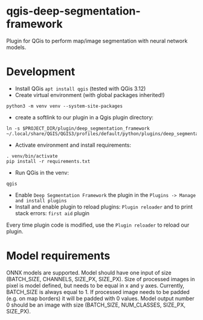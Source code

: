 # qgis-deep-segmentation-framework
Plugin for QGis to perform map/image segmentation with neural network models. 

# Development
 - Install QGis `apt install qgis` (tested with QGis 3.12)
 - Create virtual environment (with global packages inherited!)
```
python3 -m venv venv --system-site-packages
```
 - create a softlink to our plugin in a Qgis plugin directory:
```
ln -s $PROJECT_DIR/plugin/deep_segmentation_framework ~/.local/share/QGIS/QGIS3/profiles/default/python/plugins/deep_segmentation_framework
```
 - Activate environment and install requirements:
```
. venv/bin/activate
pip install -r requirements.txt
```
 - Run QGis in the venv:
```
qgis
```
 - Enable `Deep Segmentation Framework` the plugin in the `Plugins -> Manage and install plugins`
 - Install and enable plugin to reload plugins: `Plugin reloader` and to print stack errors: `first aid` plugin

Every time plugin code is modified, use the `Plugin reloader` to reload our plugin.


# Model requirements
ONNX models are supported.
Model should have one input of size (BATCH_SIZE, CHANNELS, SIZE_PX, SIZE_PX).
Size of processed images in pixel is model defined, but needs to be equal in x and y axes.
Currently, BATCH_SIZE is always equal to 1.
If processed image needs to be padded (e.g. on map borders) it will be padded with 0 values.
Model output number 0 should be an image with size (BATCH_SIZE, NUM_CLASSES, SIZE_PX, SIZE_PX).
